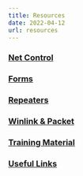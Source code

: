 ```yaml
---
title: Resources
date: 2022-04-12
url: resources
---
```


### [Net Control](/resources_nc)

### [Forms](/pages/resources_forms)

### [Repeaters](/pages/resources_rptrs)

### [Winlink & Packet](/pages/resources_winlink)

### [Training Material](/pages/resources_training)

### [Useful Links](/pages/resources_useful)
